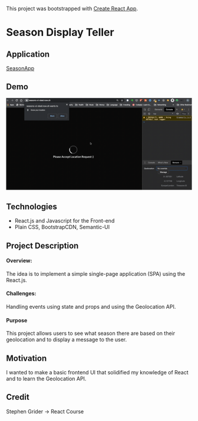 This project was bootstrapped with [Create React App](https://github.com/facebook/create-react-app).

# Season Display Teller

## Application

[SeasonApp](https://rclarkem-seasons-display.now.sh/)

## Demo

![DemoGif1](https://github.com/rclarkem/WeatherApp/blob/master/public/2020-01-15%2000.27.22.gif)

## Technologies

- React.js and Javascript for the Front-end
- Plain CSS, BootstrapCDN, Semantic-UI

## Project Description

#### Overview:

The idea is to implement a simple single-page application (SPA) using the React.js.

#### Challenges:

Handling events using state and props and using the Geolocation API.

#### Purpose

This project allows users to see what season there are based on their geolocation and to display a message to the user.

## Motivation

I wanted to make a basic frontend UI that solidified my knowledge of React and to learn the Geolocation API.

## Credit

Stephen Grider -> React Course
